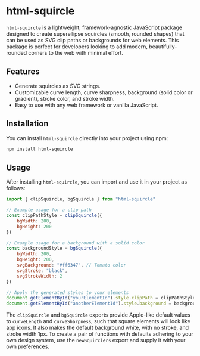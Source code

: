 # html-squircle

`html-squircle` is a lightweight, framework-agnostic JavaScript package designed to create
superellipse squircles (smooth, rounded shapes) that can be used as SVG clip paths or backgrounds
for web elements. This package is perfect for developers looking to add modern, beautifully-rounded
corners to the web with minimal effort.

## Features

-   Generate squircles as SVG strings.
-   Customizable curve length, curve sharpness, background (solid color or gradient), stroke color,
    and stroke width.
-   Easy to use with any web framework or vanilla JavaScript.

## Installation

You can install `html-squircle` directly into your project using npm:

```zsh
npm install html-squircle
```

## Usage

After installing `html-squircle`, you can import and use it in your project as follows:

```js
import { clipSquircle, bgSquircle } from "html-squircle"

// Example usage for a clip path
const clipPathStyle = clipSquircle({
    bgWidth: 200,
    bgHeight: 200
})

// Example usage for a background with a solid color
const backgroundStyle = bgSquircle({
    bgWidth: 200,
    bgHeight: 200,
    svgBackground: "#ff6347", // Tomato color
    svgStroke: "black",
    svgStrokeWidth: 2
})

// Apply the generated styles to your elements
document.getElementById("yourElementId").style.clipPath = clipPathStyle
document.getElementById("anotherElementId").style.background = backgroundStyle
```

The `clipSquircle` and `bgSquircle` exports provide Apple-like default values to `curveLength` and
`curveSharpness`, such that square elements will look like app icons. It also makes the default
background white, with no stroke, and stroke width 1px. To create a pair of functions with defaults
adhering to your own design system, use the `newSquirclers` export and supply it with your own
preferences.
